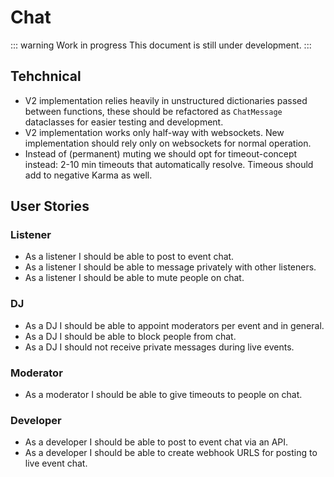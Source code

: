 # Chat

::: warning Work in progress
This document is still under development.
:::

## Tehchnical

- V2 implementation relies heavily in unstructured dictionaries passed between functions, these should be refactored as `ChatMessage` dataclasses for easier testing and development.
- V2 implementation works only half-way with websockets. New implementation should rely only on websockets for normal operation.
- Instead of (permanent) muting we should opt for timeout-concept instead: 2-10 min timeouts that automatically resolve. Timeous should add to negative Karma as well.

## User Stories

### Listener

- As a listener I should be able to post to event chat.
- As a listener I should be able to message privately with other listeners.
- As a listener I should be able to mute people on chat.

### DJ

- As a DJ I should be able to appoint moderators per event and in general.
- As a DJ I should be able to block people from chat.
- As a DJ I should not receive private messages during live events.

### Moderator

- As a moderator I should be able to give timeouts to people on chat.

### Developer

- As a developer I should be able to post to event chat via an API.
- As a developer I should be able to create webhook URLS for posting to live event chat.
